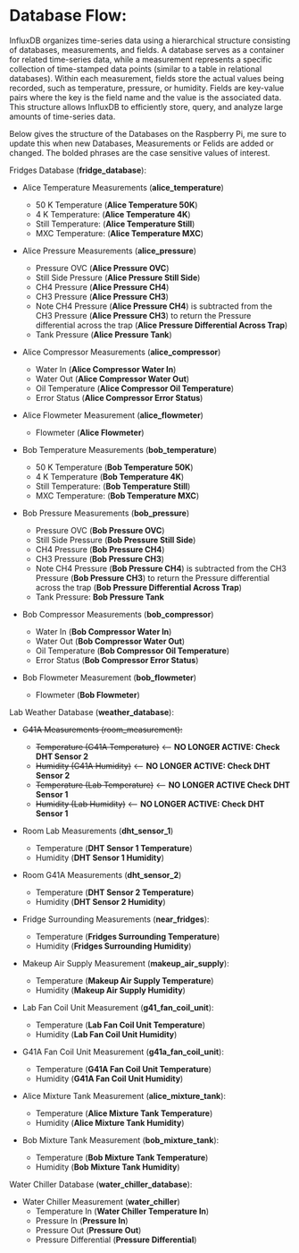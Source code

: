 # Database Flow:

InfluxDB organizes time-series data using a hierarchical structure consisting of databases, measurements, and fields. A database serves as a container for related time-series data, while a measurement represents a specific collection of time-stamped data points (similar to a table in relational databases). Within each measurement, fields store the actual values being recorded, such as temperature, pressure, or humidity. Fields are key-value pairs where the key is the field name and the value is the associated data. This structure allows InfluxDB to efficiently store, query, and analyze large amounts of time-series data.

Below gives the structure of the Databases on the Raspberry Pi, me sure to update this when new Databases, Measurements or Felids are added or changed. The bolded phrases are the case sensitive values of interest.  

Fridges Database (**fridge_database**):

- Alice Temperature Measurements (**alice_temperature**)
    - 50 K Temperature (**Alice Temperature 50K**)
    - 4 K Temperature: (**Alice Temperature 4K**)
    - Still Temperature: (**Alice Temperature Still**)
    - MXC Temperature: (**Alice Temperature MXC**)

- Alice Pressure Measurements (**alice_pressure**)
    - Pressure OVC (**Alice Pressure OVC**)
    - Still Side Pressure (**Alice Pressure Still Side**)
    - CH4 Pressure (**Alice Pressure CH4**)
    - CH3 Pressure (**Alice Pressure CH3**)
    - Note CH4 Pressure (**Alice Pressure CH4**) is subtracted from the CH3 Pressure (**Alice Pressure CH3**) to return the Pressure differential across the trap (**Alice Pressure Differential Across Trap**)
    - Tank Pressure (**Alice Pressure Tank**)

- Alice Compressor Measurements (**alice_compressor**)
    - Water In (**Alice Compressor Water In**)
    - Water Out (**Alice Compressor Water Out**)
    - Oil Temperature (**Alice Compressor Oil Temperature**)
    - Error Status (**Alice Compressor Error Status**)

- Alice Flowmeter Measurement (**alice_flowmeter**)
    - Flowmeter (**Alice Flowmeter**)

- Bob Temperature Measurements (**bob_temperature**)
    - 50 K Temperature (**Bob Temperature 50K**)
    - 4 K Temperature (**Bob Temperature 4K**)
    - Still Temperature: (**Bob Temperature Still**)
    - MXC Temperature: (**Bob Temperature MXC**)

- Bob Pressure Measurements (**bob_pressure**)
    - Pressure OVC (**Bob Pressure OVC**)
    - Still Side Pressure (**Bob Pressure Still Side**)
    - CH4 Pressure (**Bob Pressure CH4**)
    - CH3 Pressure (**Bob Pressure CH3**)
    - Note CH4 Pressure (**Bob Pressure CH4**) is subtracted from the CH3 Pressure (**Bob Pressure CH3**) to return the Pressure differential across the trap (**Bob Pressure Differential Across Trap**)
    - Tank Pressure: **Bob Pressure Tank**

- Bob Compressor Measurements (**bob_compressor**)
    - Water In (**Bob Compressor Water In**)
    - Water Out (**Bob Compressor Water Out**)
    - Oil Temperature (**Bob Compressor Oil Temperature**)
    - Error Status (**Bob Compressor Error Status**)

- Bob Flowmeter Measurement (**bob_flowmeter**)
    - Flowmeter (**Bob Flowmeter**)

Lab Weather Database (**weather_database**):

- ~~G41A Measurements (room_measurement):~~ 
    - ~~Temperature (G41A Temperature)~~ <-- **NO LONGER ACTIVE: Check DHT Sensor 2** 
    - ~~Humidity (G41A Humidity)~~ <-- **NO LONGER ACTIVE: Check DHT Sensor 2** 
    - ~~Temperature (Lab Temperature)~~ <-- **NO LONGER ACTIVE Check DHT Sensor 1** 
    - ~~Humidity (Lab Humidity)~~ <-- **NO LONGER ACTIVE: Check DHT Sensor 1** 

- Room Lab Measurements (**dht_sensor_1**)
    - Temperature (**DHT Sensor 1 Temperature**)
    - Humidity (**DHT Sensor 1 Humidity**)
    
- Room G41A Measurements (**dht_sensor_2**)
    - Temperature (**DHT Sensor 2 Temperature**)
    - Humidity (**DHT Sensor 2 Humidity**)

- Fridge Surrounding Measurements (**near_fridges**):
    - Temperature (**Fridges Surrounding Temperature**)
    - Humidity (**Fridges Surrounding Humidity**)

- Makeup Air Supply Measurement (**makeup_air_supply**):
    - Temperature (**Makeup Air Supply Temperature**)
    - Humidity (**Makeup Air Supply Humidity**)

- Lab Fan Coil Unit Measurement (**g41_fan_coil_unit**):
    - Temperature (**Lab Fan Coil Unit Temperature**)
    - Humidity (**Lab Fan Coil Unit Humidity**)

- G41A Fan Coil Unit Measurement (**g41a_fan_coil_unit**):
    - Temperature (**G41A Fan Coil Unit Temperature**)
    - Humidity (**G41A Fan Coil Unit Humidity**)

- Alice Mixture Tank Measurement (**alice_mixture_tank**): 
    - Temperature (**Alice Mixture Tank Temperature**)
    - Humidity (**Alice Mixture Tank Humidity**)

- Bob Mixture Tank Measurement (**bob_mixture_tank**):
    - Temperature (**Bob Mixture Tank Temperature**)
    - Humidity (**Bob Mixture Tank Humidity**)

Water Chiller Database (**water_chiller_database**):
- Water Chiller Measurement (**water_chiller**)
    - Temperature In (**Water Chiller Temperature In**)
    - Pressure In (**Pressure In**)
    - Pressure Out (**Pressure Out**)
    - Pressure Differential (**Pressure Differential**)
